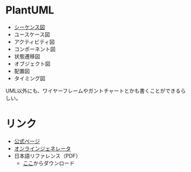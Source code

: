 # PlantUML

- [シーケンス図](シーケンス図.md)
- ユースケース図
- アクティビティ図
- コンポーネント図
- 状態遷移図
- オブジェクト図
- 配置図
- タイミング図

UML以外にも、ワイヤーフレームやガントチャートとかも書くことができるらしい。

# リンク

- [公式ページ](http://plantuml.com/)
- [オンラインジェネレータ](http://www.plantuml.com/plantuml/uml/SyfFKj2rKt3CoKnELR1Io4ZDoSa70000)
- 日本語リファレンス（PDF）
    - [ここ](http://plantuml.com/download)からダウンロード
